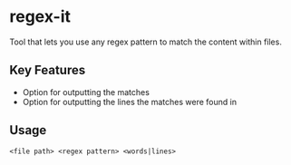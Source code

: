 # regex-it
Tool that lets you use any regex pattern to match the content within files.

## Key Features
* Option for outputting the matches
* Option for outputting the lines the matches were found in

## Usage
```
<file path> <regex pattern> <words|lines>
```
